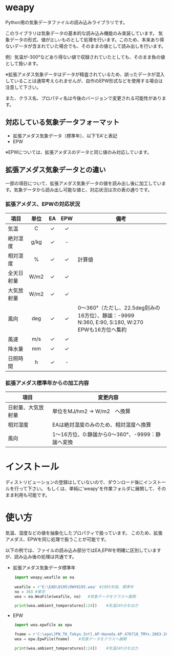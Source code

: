 # weapy
Python用の気象データファイルの読み込みライブラリです。

このライブラリは気象データの基本的な読み込み機能のみ実装しています。
気象データの形式、値が`正しい`ものとして処理を行います。このため、本来あり得ないデータが含まれていた場合でも、そのままの値として読み出しを行います。

例）気温が-300°などあり得ない値で収録されていたとしても、そのまま負の値として扱います。

※拡張アメダス気象データはデータが精査されているため、誤ったデータが混入していることは通常考えられませんが、自作のEPW形式などを使用する場合は注意して下さい。

また、クラス名、プロパティ名は今後のバージョンで変更される可能性があります。

## 対応している気象データフォーマット
* 拡張アメダス気象データ（標準年）、以下'EA'と表記
* EPW

※EPWについては、拡張アメダスのデータと同じ値のみ対応しています。


## 拡張アメダス気象データとの違い

一部の項目について、拡張アメダス気象データの値を読み出し後に加工しています。気象データから読み出し可能な値と、対応状況は次の表の通りです。

### 拡張アメダス、EPWの対応状況

|項目	    |単位	|EA    |EPW	|備考|
|-----------| :--: | :--: | :--: |--|
|気温	|C	|✓	|✓	|
|絶対湿度	|g/kg	|✓	|-	|
|相対湿度	|%	|✓	|✓	|計算値
|全天日射量	|W/m2	|✓	|✓	|
|大気放射量	|W/m2	|✓	|✓	|
|風向	|deg	|✓	|✓	|0～360°（ただし、22.5deg刻みの16方位）、静謐：-9999<br>N:360, E:90, S:180, W:270<br>EPWも16方位へ集約
|風速	|m/s	|✓	|✓	|
|降水量	|mm	|✓	|✓	|
|日照時間	|h	|✓	|-	|


### 拡張アメダス標準年からの加工内容

|項目	|変更内容|
|-------|-------|
|日射量、大気放射量 |単位をMJ/hm2 -> W/m2　へ換算
|相対湿度   |EAは絶対湿度のみのため、相対湿度へ換算
|風向   |1～16方位、0:静謐から0～360°、-9999：静謐へ変換|


# インストール

ディストリビューションの登録はしていないので、ダウンロード後にインストールを行って下さい。
もしくは、単純に'weapy'を作業フォルダに展開して、そのまま利用も可能です。



# 使い方

気温、湿度などの値を抽象化したプロパティで扱っています。
このため、拡張アメダス、EPWを同じ処理で扱うことが可能です。

以下の例では、ファイルの読み込み部分ではEA,EPWを明確に区別していますが、読み込み後の処理は共通です。

* 拡張アメダス気象データ標準年
```python
    import weapy.weafile as ea
    
    weafile = r'E:\EAD\8195\RWY8195.wea' #1995年版、標準年
    no = 363 #東京
    wea = ea.WeaFile(weafile, no)   #気象データをクラスへ展開

    print(wea.ambient_temperatures[:24])    #気温24h分を出力

```

* EPW
```python
    import wea.epwfile as epw

    fname = r'C:\epw\JPN_TK_Tokyo.Intl.AP-Haneda.AP.476710_TMYx.2003-2017.epw'
    wea = epw.EpwFile(fname)    #気象データをクラスへ展開

    print(wea.ambient_temperatures[:24])    #気温24h分を出力
```